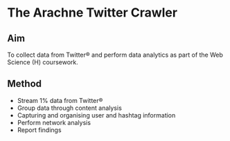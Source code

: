 # The Arachne Twitter Crawler
## Aim
To collect data from Twitter&reg; and perform data analytics as part of the Web Science (H) coursework.

## Method
* Stream 1% data from Twitter&reg;
* Group data through content analysis
* Capturing and organising user and hashtag information
* Perform network analysis
* Report findings

